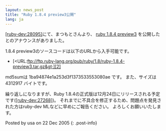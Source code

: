 ```yaml
---
layout: news_post
title: "Ruby 1.8.4 preview3公開"
lang: ja
---
```


[\[ruby-dev:28095\]][1]にて、まつもとさんより、 [ruby 1.8.4 preview3][2]
を公開したとのアナウンスがありました。

1\.8.4 preview3のソースコードは以下のURLから入手可能です。

* [&lt;URL:ftp://ftp.ruby-lang.org/pub/ruby/1.8/ruby-1.8.4-preview3.tar.gz&gt;][2]

md5sumは 1ba94874e1a253d3f1373533553080ae です。 また、サイズは 4312917 バイトです。

繰り返しになりますが、Ruby 1.8.4の正式版は12月24日にリリースされる予定です([\[ruby-dev:27268\]][3])。
それまでに不具合を修正するため、問題点を発見された方はruby-dev MLなどに早めにご報告ください。 よろしくお願いいたします。

Posted by usa on 22 Dec 2005
{: .post-info}



[1]: http://blade.nagaokaut.ac.jp/cgi-bin/scat.rb/ruby/ruby-dev/28095 
[2]: ftp://ftp.ruby-lang.org/pub/ruby/1.8/ruby-1.8.4-preview3.tar.gz 
[3]: http://blade.nagaokaut.ac.jp/cgi-bin/scat.rb/ruby/ruby-dev/27268 
